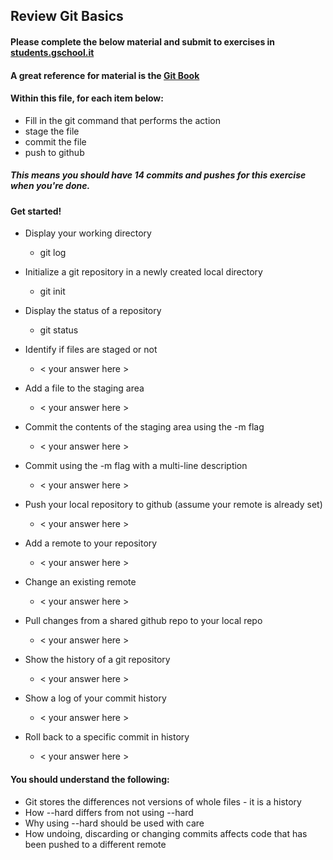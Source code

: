 ## Review Git Basics

#### Please complete the below material and submit to exercises in [students.gschool.it](https://students.gschool.it/)

#### A great reference for material is the [Git Book](http://git-scm.com/book/en/v2/Git-Basics-Getting-a-Git-Repository)

#### Within this file, for each item below:

* Fill in the git command that performs the action
* stage the file
* commit the file
* push to github

##### This means you should have 14 commits and pushes for this exercise when you're done.

#### Get started!

* Display your working directory
  * git log

* Initialize a git repository in a newly created local directory
  * git init

* Display the status of a repository
  * git status

* Identify if files are staged or not
  * < your answer here >

* Add a file to the staging area
  * < your answer here >

* Commit the contents of the staging area using the -m flag
  * < your answer here >

* Commit using the -m flag with a multi-line description
  * < your answer here >

* Push your local repository to github (assume your remote is already set)
  * < your answer here >

* Add a remote to your repository
  * < your answer here >

* Change an existing remote
  * < your answer here >

* Pull changes from a shared github repo to your local repo
  * < your answer here >

* Show the history of a git repository
  * < your answer here >

* Show a log of your commit history
  * < your answer here >

* Roll back to a specific commit in history
  * < your answer here >

#### You should understand the following:

* Git stores the differences not versions of whole files - it is a history
* How --hard differs from not using --hard
* Why using --hard should be used with care
* How undoing, discarding or changing commits affects code that has been pushed
to a different remote
